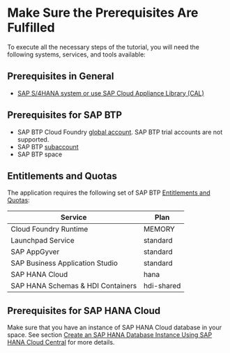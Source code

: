 # Make Sure the Prerequisites Are Fulfilled

To execute all the necessary steps of the tutorial, you will need the following systems, services, and tools available:

## Prerequisites in General

* [SAP S/4HANA system or use SAP Cloud Appliance Library (CAL)](/documentation/prepare/cal-system)

## Prerequisites for SAP BTP

* SAP BTP Cloud Foundry [global account](https://help.sap.com/products/BTP/65de2977205c403bbc107264b8eccf4b/8ed4a705efa0431b910056c0acdbf377.html?locale=en-US#loioc165d95ee700407eb181770901caec94). SAP BTP trial accounts are not supported.
* SAP BTP [subaccount](https://help.sap.com/products/BTP/65de2977205c403bbc107264b8eccf4b/8ed4a705efa0431b910056c0acdbf377.html?locale=en-US#loio8d6e3a0fa4ab43e4a421d3ed08128afa)
* SAP BTP space


## Entitlements and Quotas

The application requires the following set of SAP BTP [Entitlements and Quotas](https://help.sap.com/products/BTP/65de2977205c403bbc107264b8eccf4b/00aa2c23479d42568b18882b1ca90d79.html?locale=en-US):

| Service                           | Plan       |
|-----------------------------------|------------|
| Cloud Foundry Runtime             | MEMORY     |
| Launchpad Service                 | standard   |
| SAP AppGyver                      | standard   |
| SAP Business Application Studio   | standard   |
| SAP HANA Cloud                    | hana       |
| SAP HANA Schemas & HDI Containers | hdi-shared |



## Prerequisites for SAP HANA Cloud

Make sure that you have an instance of SAP HANA Cloud database in your space. See section [Create an SAP HANA Database Instance Using SAP HANA Cloud Central](https://help.sap.com/viewer/9ae9104a46f74a6583ce5182e7fb20cb/hanacloud/en-US/f7febb16072b41f7ac90abf5ea1d4b86.html) for more details.
